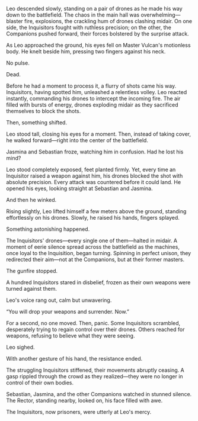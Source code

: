 



Leo descended slowly, standing on a pair of drones as he made his way
down to the battlefield. The chaos in the main hall was
overwhelming—blaster fire, explosions, the crackling hum of drones
clashing midair. On one side, the Inquisitors fought with ruthless
precision; on the other, the Companions pushed forward, their forces
bolstered by the surprise attack.

As Leo approached the ground, his eyes fell on Master Vulcan's motionless body. He knelt beside him, pressing two fingers against his neck.  

No pulse.  

Dead.  

Before he had a moment to process it, a flurry of shots came his
way. Inquisitors, having spotted him, unleashed a relentless volley. Leo
reacted instantly, commanding his drones to intercept the incoming
fire. The air filled with bursts of energy, drones exploding midair as
they sacrificed themselves to block the shots.

Then, something shifted.  

Leo stood tall, closing his eyes for a moment. Then, instead of taking cover, he walked forward—right into the center of the battlefield.  

Jasmina and Sebastian froze, watching him in confusion. Had he lost his mind?  

Leo stood completely exposed, feet planted firmly. Yet, every time an
Inquisitor raised a weapon against him, his drones blocked the shot with
absolute precision. Every attack was countered before it could land. He
opened his eyes, looking straight at Sebastian and Jasmina.

And then he winked.  

Rising slightly, Leo lifted himself a few meters above the ground, standing effortlessly on his drones. Slowly, he raised his hands, fingers splayed.  

Something astonishing happened.  

The Inquisitors' drones—every single one of them—halted in midair. A
moment of eerie silence spread across the battlefield as the
machines, once loyal to the Inquisition, began turning. Spinning in
perfect unison, they redirected their aim—not at the Companions, but at
their former masters.

The gunfire stopped.  

A hundred Inquisitors stared in disbelief, frozen as their own weapons were turned against them.  

Leo's voice rang out, calm but unwavering.  

“You will drop your weapons and surrender. Now.”  

For a second, no one moved. Then, panic. Some Inquisitors scrambled,
desperately trying to regain control over their drones. Others reached
for weapons, refusing to believe what they were seeing.

Leo sighed.  

With another gesture of his hand, the resistance ended.  

The struggling Inquisitors stiffened, their movements abruptly ceasing. A gasp rippled through the crowd as they realized—they were no longer in control of their own bodies.  

Sebastian, Jasmina, and the other Companions watched in stunned silence. The Rector, standing nearby, looked on, his face filled with awe.

The Inquisitors, now prisoners, were utterly at Leo's mercy.  
